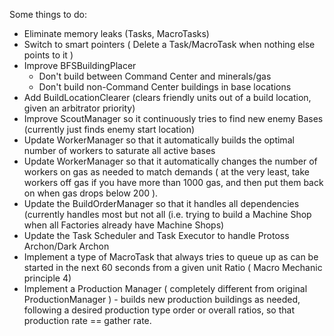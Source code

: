 Some things to do:

  * Eliminate memory leaks (Tasks, MacroTasks)
  * Switch to smart pointers ( Delete a Task/MacroTask when nothing else points to it )
  * Improve BFSBuildingPlacer
    * Don't build between Command Center and minerals/gas
    * Don't build non-Command Center buildings in base locations
  * Add BuildLocationClearer (clears friendly units out of a build location, given an arbitrator priority)
  * Improve ScoutManager so it continuously tries to find new enemy Bases (currently just finds enemy start location)
  * Update WorkerManager so that it automatically builds the optimal number of workers to saturate all active bases
  * Update WorkerManager so that it automatically changes the number of workers on gas as needed to match demands ( at the very least, take workers off gas if you have more than 1000 gas, and then put them back on when gas drops below 200 ).
  * Update the BuildOrderManager so that it handles all dependencies (currently handles most but not all (i.e. trying to build a Machine Shop when all Factories already have Machine Shops)
  * Update the Task Scheduler and Task Executor to handle Protoss Archon/Dark Archon
  * Implement a type of MacroTask that always tries to queue up as can be started in the next 60 seconds from a given unit Ratio ( Macro Mechanic principle 4)
  * Implement a Production Manager ( completely different from original ProductionManager ) - builds new production buildings as needed, following a desired production type order or overall ratios, so that production rate == gather rate.